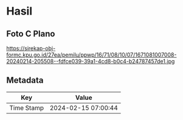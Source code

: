 # Hasil

## Foto C Plano

https://sirekap-obj-formc.kpu.go.id/27ea/pemilu/ppwp/16/71/08/10/07/1671081007008-20240214-205508--fdfce039-39a1-4cd8-b0c4-b24787457de1.jpg


## Metadata

| Key        | Value               |
| ---------- | ------------------- |
| Time Stamp | 2024-02-15 07:00:44 |



